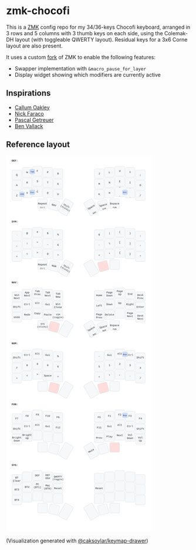# zmk-chocofi

This is a [ZMK](https://zmk.dev) config repo for my 34/36-keys Chocofi keyboard,
arranged in 3 rows and 5 columns with 3 thumb keys on each side, using
the Colemak-DH layout (with toggleable QWERTY layout).
Residual keys for a 3x6 Corne layout are also present.

It uses a custom [fork](https://github.com/aaronkollasch/zmk) of ZMK to enable the
following features:
- Swapper implementation with `&macro_pause_for_layer`
- Display widget showing which modifiers are currently active

## Inspirations
- [Callum Oakley](https://github.com/callum-oakley/qmk_firmware/tree/master/users/callum)
- [Nick Faraco](https://github.com/nickfaraco/zmk-config)
- [Pascal Getreuer](https://getreuer.info/posts/keyboards/symbol-layer/index.html)
- [Ben Vallack](https://www.youtube.com/watch?v=8wZ8FRwOzhU)

## Reference layout

![3x5 layout](chocofi.svg)

(Visualization generated with [@caksoylar/keymap-drawer](https://github.com/caksoylar/keymap-drawer))
